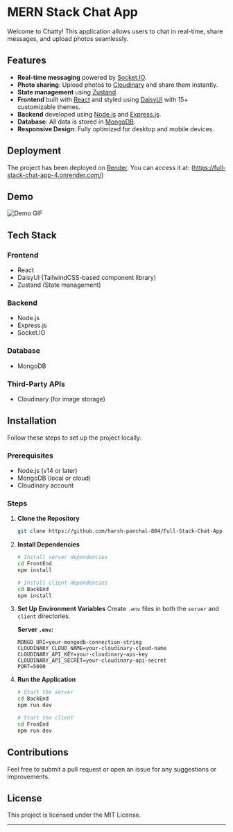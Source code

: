 # MERN Stack Chat App

Welcome to Chatty! This application allows users to chat in real-time, share messages, and upload photos seamlessly.

## Features

- **Real-time messaging** powered by [Socket.IO](https://socket.io/).
- **Photo sharing**: Upload photos to [Cloudinary](https://cloudinary.com/) and share them instantly.
- **State management** using [Zustand](https://github.com/pmndrs/zustand).
- **Frontend** built with [React](https://reactjs.org/) and styled using [DaisyUI](https://daisyui.com/) with 15+ customizable themes.
- **Backend** developed using [Node.js](https://nodejs.org/) and [Express.js](https://expressjs.com/).
- **Database**: All data is stored in [MongoDB](https://www.mongodb.com/).
- **Responsive Design**: Fully optimized for desktop and mobile devices.

## Deployment

The project has been deployed on [Render](https://render.com/). You can access it at:
(https://full-stack-chat-app-4.onrender.com/)

## Demo

![Demo GIF](resources/chatty-video.gif)



## Tech Stack

### Frontend
- React
- DaisyUI (TailwindCSS-based component library)
- Zustand (State management)

### Backend
- Node.js
- Express.js
- Socket.IO

### Database
- MongoDB

### Third-Party APIs
- Cloudinary (for image storage)

## Installation

Follow these steps to set up the project locally:

### Prerequisites
- Node.js (v14 or later)
- MongoDB (local or cloud)
- Cloudinary account

### Steps

1. **Clone the Repository**
   ```bash
   git clone https://github.com/harsh-panchal-804/Full-Stack-Chat-App
   ```

2. **Install Dependencies**
   ```bash
   # Install server dependencies
   cd FrontEnd
   npm install

   # Install client dependencies
   cd BackEnd
   npm install
   ```

3. **Set Up Environment Variables**
   Create `.env` files in both the `server` and `client` directories.

   **Server `.env`:**
   ```env
   MONGO_URI=your-mongodb-connection-string
   CLOUDINARY_CLOUD_NAME=your-cloudinary-cloud-name
   CLOUDINARY_API_KEY=your-cloudinary-api-key
   CLOUDINARY_API_SECRET=your-cloudinary-api-secret
   PORT=5000
   ```

4. **Run the Application**
   ```bash
   # Start the server
   cd BackEnd
   npm run dev

   # Start the client
   cd FronEnd
   npm run dev
   ```

## Contributions

Feel free to submit a pull request or open an issue for any suggestions or improvements.

## License

This project is licensed under the MIT License.

---

